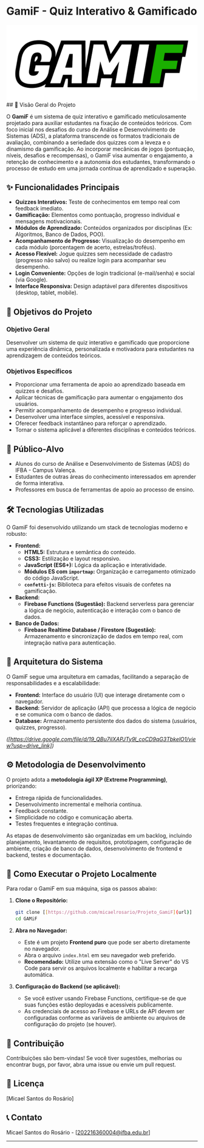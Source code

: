 # GamiF - Quiz Interativo & Gamificado

![GamiF Logo](assets/icons/new_GamiF.png) ## 🚀 Visão Geral do Projeto

O **GamiF** é um sistema de quiz interativo e gamificado meticulosamente projetado para auxiliar estudantes na fixação de conteúdos teóricos. Com foco inicial nos desafios do curso de Análise e Desenvolvimento de Sistemas (ADS), a plataforma transcende os formatos tradicionais de avaliação, combinando a seriedade dos quizzes com a leveza e o dinamismo da gamificação. Ao incorporar mecânicas de jogos (pontuação, níveis, desafios e recompensas), o GamiF visa aumentar o engajamento, a retenção de conhecimento e a autonomia dos estudantes, transformando o processo de estudo em uma jornada contínua de aprendizado e superação.

## ✨ Funcionalidades Principais

* **Quizzes Interativos:** Teste de conhecimentos em tempo real com feedback imediato.
* **Gamificação:** Elementos como pontuação, progresso individual e mensagens motivacionais.
* **Módulos de Aprendizado:** Conteúdos organizados por disciplinas (Ex: Algoritmos, Banco de Dados, POO).
* **Acompanhamento de Progresso:** Visualização do desempenho em cada módulo (porcentagem de acerto, estrelas/troféus).
* **Acesso Flexível:** Jogue quizzes sem necessidade de cadastro (progresso não salvo) ou realize login para acompanhar seu desempenho.
* **Login Conveniente:** Opções de login tradicional (e-mail/senha) e social (via Google).
* **Interface Responsiva:** Design adaptável para diferentes dispositivos (desktop, tablet, mobile).

## 🎯 Objetivos do Projeto

### Objetivo Geral
Desenvolver um sistema de quiz interativo e gamificado que proporcione uma experiência dinâmica, personalizada e motivadora para estudantes na aprendizagem de conteúdos teóricos.

### Objetivos Específicos
* Proporcionar uma ferramenta de apoio ao aprendizado baseada em quizzes e desafios.
* Aplicar técnicas de gamificação para aumentar o engajamento dos usuários.
* Permitir acompanhamento de desempenho e progresso individual.
* Desenvolver uma interface simples, acessível e responsiva.
* Oferecer feedback instantâneo para reforçar o aprendizado.
* Tornar o sistema aplicável a diferentes disciplinas e conteúdos teóricos.

## 👥 Público-Alvo

* Alunos do curso de Análise e Desenvolvimento de Sistemas (ADS) do IFBA - Campus Valença.
* Estudantes de outras áreas do conhecimento interessados em aprender de forma interativa.
* Professores em busca de ferramentas de apoio ao processo de ensino.

## 🛠️ Tecnologias Utilizadas

O GamiF foi desenvolvido utilizando um stack de tecnologias moderno e robusto:

* **Frontend:**
    * **HTML5:** Estrutura e semântica do conteúdo.
    * **CSS3:** Estilização e layout responsivo.
    * **JavaScript (ES6+):** Lógica da aplicação e interatividade.
    * **Módulos ES com `importmap`:** Organização e carregamento otimizado do código JavaScript.
    * **`confetti-js`:** Biblioteca para efeitos visuais de confetes na gamificação.
* **Backend:**
    * **Firebase Functions (Sugestão):** Backend serverless para gerenciar a lógica de negócio, autenticação e interação com o banco de dados.
* **Banco de Dados:**
    * **Firebase Realtime Database / Firestore (Sugestão):** Armazenamento e sincronização de dados em tempo real, com integração nativa para autenticação.

## 🧩 Arquitetura do Sistema

O GamiF segue uma arquitetura em camadas, facilitando a separação de responsabilidades e a escalabilidade:

* **Frontend:** Interface do usuário (UI) que interage diretamente com o navegador.
* **Backend:** Servidor de aplicação (API) que processa a lógica de negócio e se comunica com o banco de dados.
* **Database:** Armazenamento persistente dos dados do sistema (usuários, quizzes, progresso).

*([https://drive.google.com/file/d/19_QBu7iIXAPJTy9l_coCD9qG3TbkelO1/view?usp=drive_link])*

## ⚙️ Metodologia de Desenvolvimento

O projeto adota a **metodologia ágil XP (Extreme Programming)**, priorizando:
* Entrega rápida de funcionalidades.
* Desenvolvimento incremental e melhoria contínua.
* Feedback constante.
* Simplicidade no código e comunicação aberta.
* Testes frequentes e integração contínua.

As etapas de desenvolvimento são organizadas em um backlog, incluindo planejamento, levantamento de requisitos, prototipagem, configuração de ambiente, criação de banco de dados, desenvolvimento de frontend e backend, testes e documentação.

## 🚀 Como Executar o Projeto Localmente

Para rodar o GamiF em sua máquina, siga os passos abaixo:

1.  **Clone o Repositório:**
    ```bash
    git clone [[https://github.com/micaelrosario/Projeto_GamiF](url)]
    cd GAMiF
    ```
2.  **Abra no Navegador:**
    * Este é um projeto **Frontend puro** que pode ser aberto diretamente no navegador.
    * Abra o arquivo `index.html` em seu navegador web preferido.
    * **Recomendado:** Utilize uma extensão como o "Live Server" do VS Code para servir os arquivos localmente e habilitar a recarga automática.

3.  **Configuração do Backend (se aplicável):**
    * Se você estiver usando Firebase Functions, certifique-se de que suas funções estão deployadas e acessíveis publicamente.
    * As credenciais de acesso ao Firebase e URLs de API devem ser configuradas conforme as variáveis de ambiente ou arquivos de configuração do projeto (se houver).

## 🤝 Contribuição

Contribuições são bem-vindas! Se você tiver sugestões, melhorias ou encontrar bugs, por favor, abra uma issue ou envie um pull request.

## 📝 Licença

[Micael Santos do Rosário]

## 📞 Contato

Micael Santos do Rosário - [[202216360004@ifba.edu.br](url)]

---
